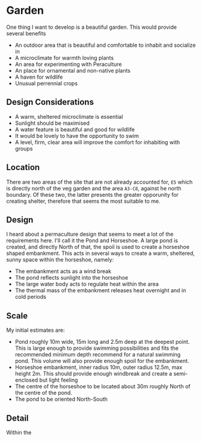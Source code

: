 # Garden

One thing I want to develop is a beautiful garden. This would provide several benefits

- An outdoor area that is beautiful and comfortable to inhabit and socialize in
- A microclimate for warmth loving plants
- An area for experimenting with Peraculture
- An place for ornamental and non-native plants
- A haven for wildlife
- Unusual perrennial crops

## Design Considerations

- A warm, sheltered microclimate is essential
- Sunlight should be maximised
- A water feature is beautiful and good for wildlife
- It would be lovely to have the opportunity to swim
- A level, firm, clear area will improve the comfort for inhabiting with groups

## Location

There are two areas of the site that are not already accounted for, `E5` which is directly north of the veg garden and the area `A3-C8`, against he north boundary. Of these two, the latter presents the greater opporunity for creating shelter, therefore that seems the most suitable to me.

## Design

I heard about a permaculture design that seems to meet a lot of the requirements here. I'll call it the Pond and Horseshoe. A large pond is created, and directly North of that, the spoil is used to create a horseshoe shaped embankment. This acts in several ways to create a warm, sheltered, sunny space within the horseshoe, namely:

- The embankment acts as a wind break
- The pond reflects sunlight into the horseshoe
- The large water body acts to regulate heat within the area
- The thermal mass of the embankment releases heat overnight and in cold periods

## Scale

My initial estimates are:

- Pond roughly 10m wide, 15m long and 2.5m deep at the deepest point. This is large enough to provide swimming possibilities and fits the recommended minimum depth recommend for a natural swimming pond. This volume will also provide enough spoil for the embankment.
- Horseshoe embankment, inner radius 10m, outer radius 12.5m, max height 2m. This should provide enough windbreak and create a semi-enclosed but light feeling
- The centre of the horseshoe to be located about 30m roughly North of the centre of the pond.
- The pond to be oriented North-South

## Detail

Within the

